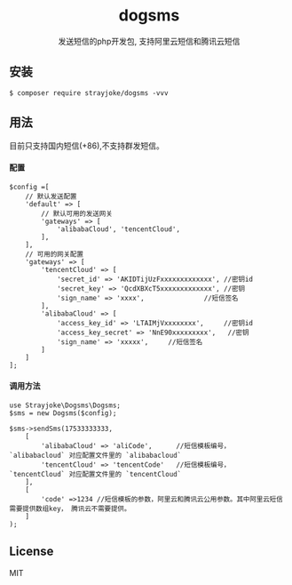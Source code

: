 <h1 align="center"> dogsms </h1>

<p align="center"> 发送短信的php开发包, 支持阿里云短信和腾讯云短信</p>


## 安装

```
$ composer require strayjoke/dogsms -vvv
```

## 用法
目前只支持国内短信(+86),不支持群发短信。

#### 配置
```
$config =[
    // 默认发送配置
    'default' => [
        // 默认可用的发送网关
        'gateways' => [
            'alibabaCloud', 'tencentCloud',
        ],
    ],
    // 可用的网关配置
    'gateways' => [
        'tencentCloud' => [
            'secret_id' => 'AKIDTijUzFxxxxxxxxxxxxx', //密钥id
            'secret_key' => 'QcdXBXcT5xxxxxxxxxxxxx', //密钥
            'sign_name' => 'xxxx',               //短信签名
        ],
        'alibabaCloud' => [
            'access_key_id' => 'LTAIMjVxxxxxxxx',     //密钥id
            'access_key_secret' => 'NnE90xxxxxxxxx',   //密钥
            'sign_name' => 'xxxxx',     //短信签名
        ]
    ]
];
```

#### 调用方法
```
use Strayjoke\Dogsms\Dogsms;
$sms = new Dogsms($config);

$sms->sendSms(17533333333, 
    [
        'alibabaCloud' => 'aliCode',      //短信模板编号， `alibabacloud` 对应配置文件里的 `alibabacloud`
        'tencentCloud' => 'tencentCode'   //短信模板编号， `tencentCloud` 对应配置文件里的 `tencentCloud`
    ], 
    [
        'code' =>1234 //短信模板的参数，阿里云和腾讯云公用参数。其中阿里云短信需要提供数组key， 腾讯云不需要提供。
    ] 
);
```

## License

MIT
